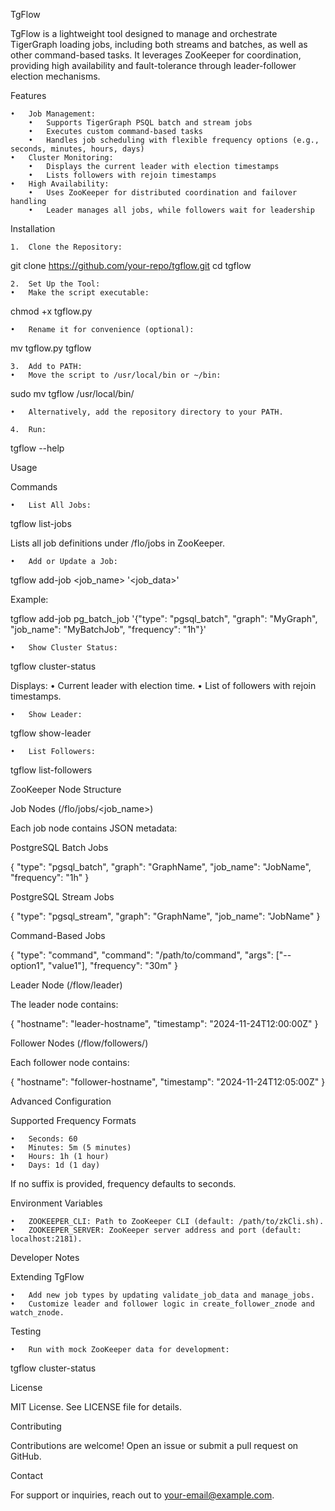 TgFlow

TgFlow is a lightweight tool designed to manage and orchestrate TigerGraph loading jobs, including both streams and batches, as well as other command-based tasks. It leverages ZooKeeper for coordination, providing high availability and fault-tolerance through leader-follower election mechanisms.

Features

	•	Job Management:
		•	Supports TigerGraph PSQL batch and stream jobs
		•	Executes custom command-based tasks
		•	Handles job scheduling with flexible frequency options (e.g., seconds, minutes, hours, days)
	•	Cluster Monitoring:
		•	Displays the current leader with election timestamps
		•	Lists followers with rejoin timestamps
	•	High Availability:
		•	Uses ZooKeeper for distributed coordination and failover handling
		•	Leader manages all jobs, while followers wait for leadership

Installation

	1.	Clone the Repository:

git clone https://github.com/your-repo/tgflow.git
cd tgflow

	2.	Set Up the Tool:
	•	Make the script executable:

chmod +x tgflow.py


	•	Rename it for convenience (optional):

mv tgflow.py tgflow


	3.	Add to PATH:
	•	Move the script to /usr/local/bin or ~/bin:

sudo mv tgflow /usr/local/bin/


	•	Alternatively, add the repository directory to your PATH.

	4.	Run:

tgflow --help

Usage

Commands

	•	List All Jobs:

tgflow list-jobs

Lists all job definitions under /flo/jobs in ZooKeeper.

	•	Add or Update a Job:

tgflow add-job <job_name> '<job_data>'

Example:

tgflow add-job pg_batch_job '{"type": "pgsql_batch", "graph": "MyGraph", "job_name": "MyBatchJob", "frequency": "1h"}'


	•	Show Cluster Status:

tgflow cluster-status

Displays:
	•	Current leader with election time.
	•	List of followers with rejoin timestamps.

	•	Show Leader:

tgflow show-leader


	•	List Followers:

tgflow list-followers

ZooKeeper Node Structure

Job Nodes (/flo/jobs/<job_name>)

Each job node contains JSON metadata:

PostgreSQL Batch Jobs

{
  "type": "pgsql_batch",
  "graph": "GraphName",
  "job_name": "JobName",
  "frequency": "1h"
}

PostgreSQL Stream Jobs

{
  "type": "pgsql_stream",
  "graph": "GraphName",
  "job_name": "JobName"
}

Command-Based Jobs

{
  "type": "command",
  "command": "/path/to/command",
  "args": ["--option1", "value1"],
  "frequency": "30m"
}

Leader Node (/flow/leader)

The leader node contains:

{
  "hostname": "leader-hostname",
  "timestamp": "2024-11-24T12:00:00Z"
}

Follower Nodes (/flow/followers/<hostname>)

Each follower node contains:

{
  "hostname": "follower-hostname",
  "timestamp": "2024-11-24T12:05:00Z"
}

Advanced Configuration

Supported Frequency Formats

	•	Seconds: 60
	•	Minutes: 5m (5 minutes)
	•	Hours: 1h (1 hour)
	•	Days: 1d (1 day)

If no suffix is provided, frequency defaults to seconds.

Environment Variables

	•	ZOOKEEPER_CLI: Path to ZooKeeper CLI (default: /path/to/zkCli.sh).
	•	ZOOKEEPER_SERVER: ZooKeeper server address and port (default: localhost:2181).

Developer Notes

Extending TgFlow

	•	Add new job types by updating validate_job_data and manage_jobs.
	•	Customize leader and follower logic in create_follower_znode and watch_znode.

Testing

	•	Run with mock ZooKeeper data for development:

tgflow cluster-status

License

MIT License. See LICENSE file for details.

Contributing

Contributions are welcome! Open an issue or submit a pull request on GitHub.

Contact

For support or inquiries, reach out to your-email@example.com.